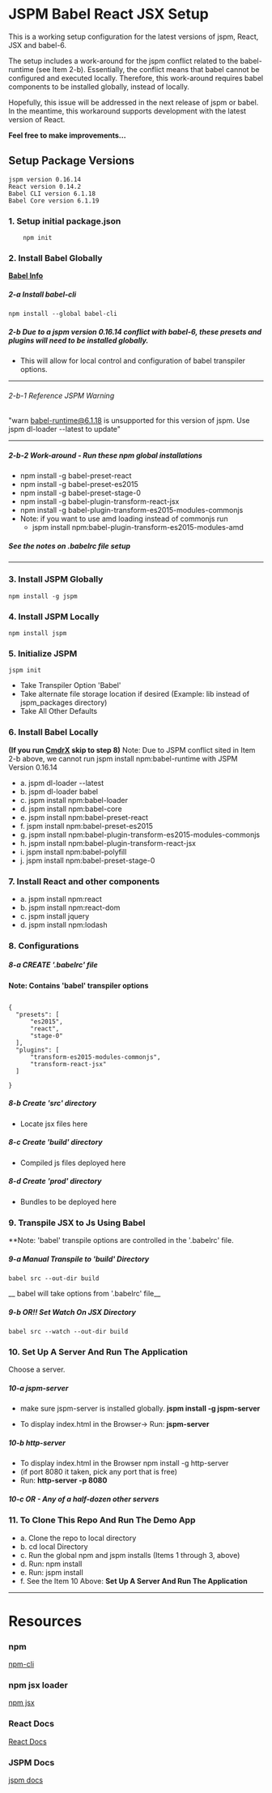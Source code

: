 # JSPM Babel React JSX Setup
This is a working setup configuration for the latest versions of jspm, React,
JSX and babel-6.

The setup includes a work-around for the jspm conflict related to the
babel-runtime (see Item 2-b). Essentially, the conflict means that babel cannot
be configured and executed locally. Therefore, this work-around requires babel
components to be installed globally, instead of locally.

Hopefully, this issue will be addressed in the next release of jspm or babel.
In the meantime, this workaround supports development with the latest version
of React.

**Feel free to make improvements...**

## Setup Package Versions

```
jspm version 0.16.14
React version 0.14.2
Babel CLI version 6.1.18
Babel Core version 6.1.19
```

### 1. Setup initial package.json
```
    npm init
```

### 2. Install Babel Globally
**[Babel Info](https://babeljs.io/)**

##### 2-a Install babel-cli
```
npm install --global babel-cli

```
##### 2-b Due to a jspm version 0.16.14 conflict with babel-6, these presets and plugins will need to be installed globally.


* This will allow for local control and configuration of babel transpiler options.


---

###### 2-b-1 Reference JSPM Warning
"warn babel-runtime@6.1.18 is unsupported for this version of jspm. Use jspm dl-loader --latest to update"

---
##### 2-b-2 Work-around - Run these npm global installations
* npm install -g babel-preset-react
* npm install -g babel-preset-es2015
* npm install -g babel-preset-stage-0
* npm install -g babel-plugin-transform-react-jsx
* npm install -g babel-plugin-transform-es2015-modules-commonjs
* Note: if you want to use amd loading instead of commonjs run
    * jspm install npm:babel-plugin-transform-es2015-modules-amd

##### See the notes on .babelrc file setup
---



### 3. Install JSPM Globally
```
npm install -g jspm

```

### 4. Install JSPM Locally
```
npm install jspm
```

### 5. Initialize JSPM
```
jspm init
```
* Take Transpiler Option 'Babel'
* Take alternate file storage location if desired (Example: lib instead of jspm_packages directory)
* Take All Other Defaults


### 6. Install Babel Locally
**(If you run [CmdrX](./CmdrXReadMe.md) skip to step 8)**
Note: Due to JSPM conflict sited in Item 2-b above,
we cannot run jspm install npm:babel-runtime with JSPM Version 0.16.14


  * a.  jspm dl-loader --latest
  * b.  jspm dl-loader babel
  * c.  jspm install npm:babel-loader
  * d.  jspm install npm:babel-core
  * e.  jspm install npm:babel-preset-react
  * f.  jspm install npm:babel-preset-es2015
  * g.  jspm install npm:babel-plugin-transform-es2015-modules-commonjs
  * h.  jspm install npm:babel-plugin-transform-react-jsx
  * i.  jspm install npm:babel-polyfill
  * j.  jspm install npm:babel-preset-stage-0


### 7. Install React and other components

  * a. jspm install npm:react
  * b. jspm install npm:react-dom
  * c. jspm install jquery
  * d. jspm install npm:lodash


### 8. Configurations

##### 8-a CREATE '.babelrc' file
**Note: Contains 'babel' transpiler options**

```

{
  "presets": [
      "es2015",
      "react",
      "stage-0"
  ],
  "plugins": [
      "transform-es2015-modules-commonjs",
      "transform-react-jsx"
  ]

}

```

##### 8-b Create 'src' directory
* Locate jsx files here


##### 8-c Create 'build' directory
* Compiled js files deployed here


##### 8-d Create 'prod' directory
* Bundles to be deployed here


### 9. Transpile JSX to Js Using Babel
**Note: 'babel' transpile options are controlled in the '.babelrc' file.

##### 9-a Manual Transpile to 'build' Directory

```
babel src --out-dir build
```
__ babel will take options from '.babelrc' file__


##### 9-b OR!! Set Watch On JSX Directory
```
babel src --watch --out-dir build
```

### 10. Set Up A Server And Run The Application
Choose a server.

##### 10-a jspm-server
 * make sure jspm-server is installed globally.
__jspm install -g jspm-server__

 * To display index.html in the Browser->
Run: __jspm-server__<ENTER>

##### 10-b http-server
 * To display index.html in the Browser npm install -g http-server
 * (if port 8080 it taken, pick any port that is free)
 * Run: __http-server -p 8080__<ENTER>

##### 10-c OR - Any of a half-dozen other servers


### 11. To Clone This Repo And Run The Demo App
  * a. Clone the repo to local directory
  * b. cd local Directory
  * c. Run the global npm and jspm installs (Items 1 through 3, above)
  * d. Run: npm install
  * e. Run: jspm install
  * f. See the Item 10 Above: **Set Up A Server And Run The Application**


---

# Resources

### npm
[npm-cli](https://github.com/npm/npm-cli)


### npm jsx loader
[npm jsx](https://www.npmjs.com/package/npm-loader-jsx)


### React Docs
[React Docs](https://facebook.github.io/react/docs/getting-started.html)

### JSPM Docs
[jspm docs](http://jspm.io/)
